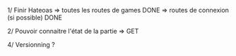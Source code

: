 1/ Finir Hateoas 
=> toutes les routes de games DONE
=> routes de connexion (si possible) DONE

2/ Pouvoir connaitre l'état de la partie 
=> GET 

4/ Versionning ?

